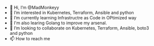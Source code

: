 - 👋 Hi, I’m @MadMonkeyy
- 👀 I’m interested in Kubernetes, Terraform, Ansible and python
- 🌱 I’m currently learning Infrastructre as Code in OPtimized way
- 🌱 I'm also learing Golang to improve my arsenal.
- 💞️ I’m looking to collaborate on Kubernetes, Terraform, Ansible, boto3 and python
- 📫 How to reach me 
<!---
Teja1126/Teja1126 is a ✨ special ✨ repository because its `README.md` (this file) appears on your GitHub profile.
You can click the Preview link to take a look at your changes.
--->
